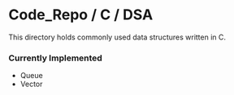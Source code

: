 # Code_Repo / C / DSA

This directory holds commonly used data structures written in C.

### Currently Implemented

- Queue
- Vector
